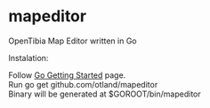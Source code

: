 mapeditor
=========

OpenTibia Map Editor written in Go

Instalation:

Follow [Go Getting Started](https://golang.org/doc/install) page.<br />
Run go get github.com/otland/mapeditor<br />
Binary will be generated at $GOROOT/bin/mapeditor 
